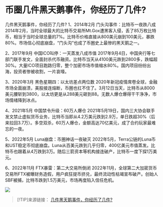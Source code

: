 # 币圈几件黑天鹅事件，你经历了几件?


几件黑天鹅事件，你经历了几件?
1、2014年2月 门头沟事件：比特币一夜跌八成
2014年2月，当时全球最大的比特币交易所Mt.Gox遭黑客入侵，丢了85万枚比特币，相当于当时全球总量的7%。比特币价格直接从800美元崩到100美元，暴跌80%。市场信心彻底崩盘，“门头沟”也成了币圈史上最惨的黑天鹅之一。

2、2017年9月 中国ICO叫停：一天蒸发八成市值
2017年9月4日，中国央行等七部门联手发文，全面封杀代币融资。比特币当天从4100美元跌到2800多，跌幅超30%。大量ICO项目跑路归零，整个加密市场市值缩水80%。国内项目纷纷出海，投资者惨被收割，一片哀嚎。

3、2020年3月 黑色星期四：以太坊差点两位数
2020年新冠疫情席卷全球，金融市场全面崩溃，美股接连熔断，币圈也扛不住了。3月12日当天，比特币从8000美元腰斩到3800，以太坊更是从288美元砸到88。无数人爆仓爆得干干净净，市场情绪降到冰点。

4、2021年5月 中国禁令升级：60万人爆仓
2021年5月19日，国内三大协会联手发文禁止虚拟货币业务，比特币当即从4.2万美元跌到2.9万，单日跌超30%（后来拉回3.7万）。多空双杀，60万人爆仓，金额高达70亿美元，成了合约玩家最难忘的一夜。

5、2022年5月 Luna崩盘：币圈神话一夜破灭
2022年5月，Terra公链的Luna币和UST稳定币彻底崩盘。Luna从百美元跌到几乎归零，400亿美元市值蒸发。比特币也跟着从4万跌到3万。随后三箭资本等机构接连破产，比特币一度下探1万美元。

6、2022年11月 FTX暴雷：第二大交易所倒闭
2022年11月，全球第二大加密货币交易所FTX被曝财务造假，用户疯狂提币挤兑，最终流动性枯竭宣布破产。创始人SBF被捕，比特币跌到1.5万美元，市场再度陷入信任危机。

![](/imgs/web3/high-quality-articles/black-swan.png)


> [!TIP]来源链接：
> [几件黑天鹅事件，你经历了几件?](https://www.binance.com/zh-CN/square/post/29276802721729)


